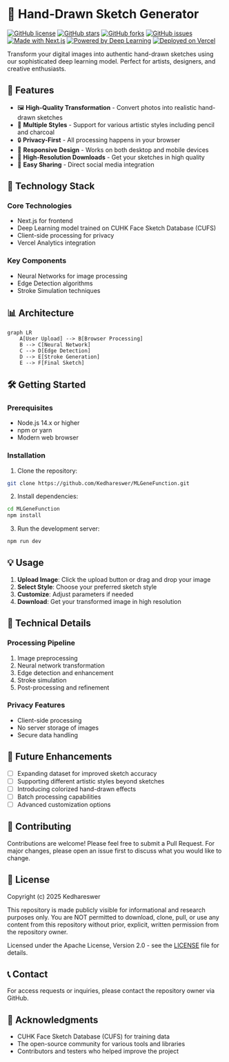 # 🎨 Hand-Drawn Sketch Generator

[![GitHub license](https://img.shields.io/github/license/Kedhareswer/MLGeneFunction?color=blue)](https://github.com/Kedhareswer/MLGeneFunction/blob/main/LICENSE)
[![GitHub stars](https://img.shields.io/github/stars/Kedhareswer/MLGeneFunction?style=social)](https://github.com/Kedhareswer/MLGeneFunction/stargazers)
[![GitHub forks](https://img.shields.io/github/forks/Kedhareswer/MLGeneFunction?style=social)](https://github.com/Kedhareswer/MLGeneFunction/network/members)
[![GitHub issues](https://img.shields.io/github/issues/Kedhareswer/MLGeneFunction?color=red)](https://github.com/Kedhareswer/MLGeneFunction/issues)
[![Made with Next.js](https://img.shields.io/badge/Made%20with-Next.js-000000?style=flat&logo=next.js)](https://nextjs.org/)
[![Powered by Deep Learning](https://img.shields.io/badge/Powered%20by-Deep%20Learning-blue?style=flat&logo=tensorflow)](https://www.tensorflow.org/)
[![Deployed on Vercel](https://img.shields.io/badge/Deployed%20on-Vercel-black?style=flat&logo=vercel)](https://vercel.com/)

Transform your digital images into authentic hand-drawn sketches using our sophisticated deep learning model. Perfect for artists, designers, and creative enthusiasts.

## 🌟 Features

- 🖼️ **High-Quality Transformation** - Convert photos into realistic hand-drawn sketches
- 🎯 **Multiple Styles** - Support for various artistic styles including pencil and charcoal
- 🔒 **Privacy-First** - All processing happens in your browser
- 📱 **Responsive Design** - Works on both desktop and mobile devices
- 💾 **High-Resolution Downloads** - Get your sketches in high quality
- 🔄 **Easy Sharing** - Direct social media integration

## 🚀 Technology Stack

### Core Technologies
- Next.js for frontend
- Deep Learning model trained on CUHK Face Sketch Database (CUFS)
- Client-side processing for privacy
- Vercel Analytics integration

### Key Components
- Neural Networks for image processing
- Edge Detection algorithms
- Stroke Simulation techniques

## 📊 Architecture

```mermaid
graph LR
    A[User Upload] --> B[Browser Processing]
    B --> C[Neural Network]
    C --> D[Edge Detection]
    D --> E[Stroke Generation]
    E --> F[Final Sketch]
```

## 🛠️ Getting Started

### Prerequisites
- Node.js 14.x or higher
- npm or yarn
- Modern web browser

### Installation

1. Clone the repository:
```bash
git clone https://github.com/Kedhareswer/MLGeneFunction.git
```

2. Install dependencies:
```bash
cd MLGeneFunction
npm install
```

3. Run the development server:
```bash
npm run dev
```

## 💡 Usage

1. **Upload Image**: Click the upload button or drag and drop your image
2. **Select Style**: Choose your preferred sketch style
3. **Customize**: Adjust parameters if needed
4. **Download**: Get your transformed image in high resolution

## 🔬 Technical Details

### Processing Pipeline
1. Image preprocessing
2. Neural network transformation
3. Edge detection and enhancement
4. Stroke simulation
5. Post-processing and refinement

### Privacy Features
- Client-side processing
- No server storage of images
- Secure data handling

## 🔮 Future Enhancements

- [ ] Expanding dataset for improved sketch accuracy
- [ ] Supporting different artistic styles beyond sketches
- [ ] Introducing colorized hand-drawn effects
- [ ] Batch processing capabilities
- [ ] Advanced customization options

## 🤝 Contributing

Contributions are welcome! Please feel free to submit a Pull Request. For major changes, please open an issue first to discuss what you would like to change.

## 📄 License

Copyright (c) 2025 Kedhareswer

This repository is made publicly visible for informational and research purposes only. You are NOT permitted to download, clone, pull, or use any content from this repository without prior, explicit, written permission from the repository owner.

Licensed under the Apache License, Version 2.0 - see the [LICENSE](LICENSE) file for details.

## 📞 Contact

For access requests or inquiries, please contact the repository owner via GitHub.

## 🌟 Acknowledgments

- CUHK Face Sketch Database (CUFS) for training data
- The open-source community for various tools and libraries
- Contributors and testers who helped improve the project
